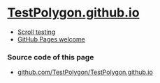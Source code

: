 # [TestPolygon.github.io](https://TestPolygon.github.io)


- [Scroll testing](https://github.com/TestPolygon/scroll)
- [GitHub Pages welcome](https://TestPolygon.github.io/welcome)


### Source code of this page
- [github.com/TestPolygon/TestPolygon.github.io](https://github.com/TestPolygon/TestPolygon.github.io)
